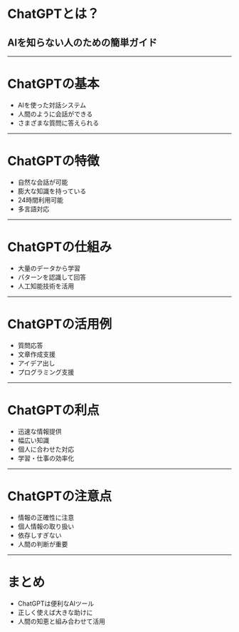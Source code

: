 # ChatGPTとは？

## AIを知らない人のための簡単ガイド

---

# ChatGPTの基本

- AIを使った対話システム
- 人間のように会話ができる
- さまざまな質問に答えられる

---

# ChatGPTの特徴

- 自然な会話が可能
- 膨大な知識を持っている
- 24時間利用可能
- 多言語対応

---

# ChatGPTの仕組み

- 大量のデータから学習
- パターンを認識して回答
- 人工知能技術を活用

---

# ChatGPTの活用例

- 質問応答
- 文章作成支援
- アイデア出し
- プログラミング支援

---

# ChatGPTの利点

- 迅速な情報提供
- 幅広い知識
- 個人に合わせた対応
- 学習・仕事の効率化

---

# ChatGPTの注意点

- 情報の正確性に注意
- 個人情報の取り扱い
- 依存しすぎない
- 人間の判断が重要

---

# まとめ

- ChatGPTは便利なAIツール
- 正しく使えば大きな助けに
- 人間の知恵と組み合わせて活用
